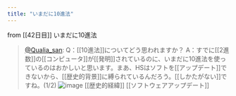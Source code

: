 ```yaml
---
title: "いまだに10進法"
---
```


from [[42日目]]
いまだに10進法
> [@Qualia_san](https://twitter.com/Qualia_san/status/1600498594876096512?s=20&t=vi2LL36EkYX1_rzxEVm25Q): Q：[[10進法]]についてどう思われますか？
> A：すでに[[2進数]]の[[コンピュータ]]が[[発明]]されているのに、いまだに10進法を使っているのはおかしいと思います。まあ、HSはソフトを[[アップデート]]できないから、[[歴史的背景]]に縛られているんだろう。[[しかたがない]]ですね。(1/2)
> ![image](https://pbs.twimg.com/media/FjYcq6vaUAI6Vf9.png)
[[歴史的経緯]]
[[ソフトウェアアップデート]]


